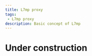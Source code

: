 ```yaml
---
title: L7mp proxy
tags: 
 - L7mp proxy
description: Basic concept of L7mp
--- 
```

# Under construction